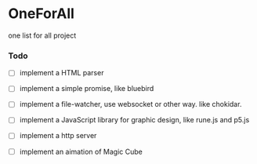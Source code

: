 # OneForAll
one list for all project

### Todo
- [ ] implement a HTML parser
- [ ] implement a simple promise, like bluebird
- [ ] implement a file-watcher, use websocket or other way. like chokidar.
- [ ] implement a JavaScript library for graphic design, like rune.js and p5.js
- [ ] implement a http server
- [ ] implement an aimation of Magic Cube


